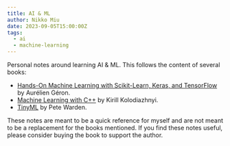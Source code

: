 ```yaml
---
title: AI & ML
author: Nikko Miu
date: 2023-09-05T15:00:00Z
tags:
  - ai
  - machine-learning
---
```


Personal notes around learning AI & ML. This follows the content of several books:

- [Hands-On Machine Learning with Scikit-Learn, Keras, and TensorFlow](https://www.oreilly.com/library/view/hands-on-machine-learning/9781492032632/)
by Aurélien Géron.
- [Machine Learning with C++](https://www.oreilly.com/library/view/hands-on-machine-learning/9781789955330/) by Kirill Kolodiazhnyi.
- [TinyML](https://www.oreilly.com/library/view/tinyml/9788328383630/) by Pete Warden.

These notes are meant to be a quick reference for myself and are not meant to be a replacement for the books mentioned.
If you find these notes useful, please consider buying the book to support the author.
